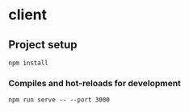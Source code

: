 # client

## Project setup
```
npm install
```

### Compiles and hot-reloads for development
```
npm run serve -- --port 3000
```